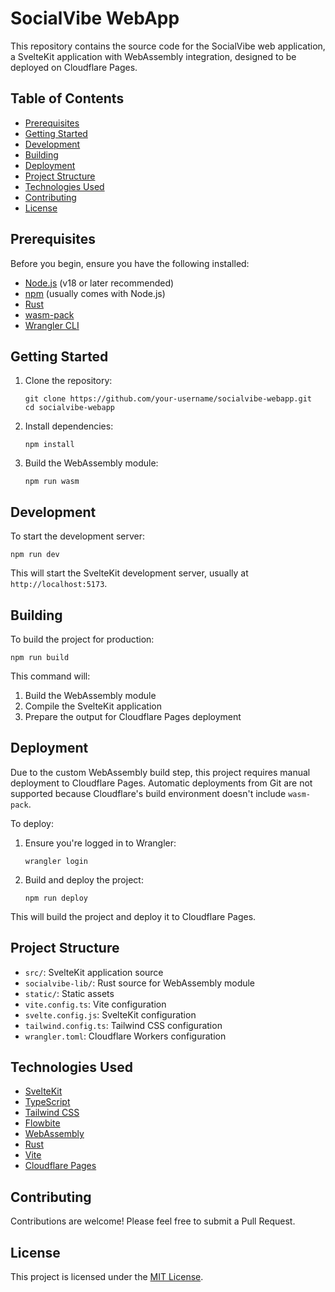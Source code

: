 # SocialVibe WebApp

This repository contains the source code for the SocialVibe web application, a SvelteKit application with WebAssembly integration, designed to be deployed on Cloudflare Pages.

## Table of Contents

- [Prerequisites](#prerequisites)
- [Getting Started](#getting-started)
- [Development](#development)
- [Building](#building)
- [Deployment](#deployment)
- [Project Structure](#project-structure)
- [Technologies Used](#technologies-used)
- [Contributing](#contributing)
- [License](#license)

## Prerequisites

Before you begin, ensure you have the following installed:

- [Node.js](https://nodejs.org/) (v18 or later recommended)
- [npm](https://www.npmjs.com/) (usually comes with Node.js)
- [Rust](https://www.rust-lang.org/tools/install)
- [wasm-pack](https://rustwasm.github.io/wasm-pack/installer/)
- [Wrangler CLI](https://developers.cloudflare.com/workers/wrangler/install-and-update/)

## Getting Started

1. Clone the repository:
   ```
   git clone https://github.com/your-username/socialvibe-webapp.git
   cd socialvibe-webapp
   ```

2. Install dependencies:
   ```
   npm install
   ```

3. Build the WebAssembly module:
   ```
   npm run wasm
   ```

## Development

To start the development server:

```
npm run dev
```

This will start the SvelteKit development server, usually at `http://localhost:5173`.

## Building

To build the project for production:

```
npm run build
```

This command will:
1. Build the WebAssembly module
2. Compile the SvelteKit application
3. Prepare the output for Cloudflare Pages deployment

## Deployment

Due to the custom WebAssembly build step, this project requires manual deployment to Cloudflare Pages. Automatic deployments from Git are not supported because Cloudflare's build environment doesn't include `wasm-pack`.

To deploy:

1. Ensure you're logged in to Wrangler:
   ```
   wrangler login
   ```

2. Build and deploy the project:
   ```
   npm run deploy
   ```

This will build the project and deploy it to Cloudflare Pages.

## Project Structure

- `src/`: SvelteKit application source
- `socialvibe-lib/`: Rust source for WebAssembly module
- `static/`: Static assets
- `vite.config.ts`: Vite configuration
- `svelte.config.js`: SvelteKit configuration
- `tailwind.config.ts`: Tailwind CSS configuration
- `wrangler.toml`: Cloudflare Workers configuration

## Technologies Used

- [SvelteKit](https://kit.svelte.dev/)
- [TypeScript](https://www.typescriptlang.org/)
- [Tailwind CSS](https://tailwindcss.com/)
- [Flowbite](https://flowbite.com/)
- [WebAssembly](https://webassembly.org/)
- [Rust](https://www.rust-lang.org/)
- [Vite](https://vitejs.dev/)
- [Cloudflare Pages](https://pages.cloudflare.com/)

## Contributing

Contributions are welcome! Please feel free to submit a Pull Request.

## License

This project is licensed under the [MIT License](LICENSE).
